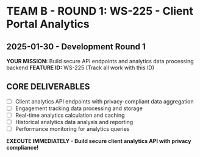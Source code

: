 # TEAM B - ROUND 1: WS-225 - Client Portal Analytics
## 2025-01-30 - Development Round 1

**YOUR MISSION:** Build secure API endpoints and analytics data processing backend
**FEATURE ID:** WS-225 (Track all work with this ID)

## CORE DELIVERABLES
- [ ] Client analytics API endpoints with privacy-compliant data aggregation
- [ ] Engagement tracking data processing and storage
- [ ] Real-time analytics calculation and caching
- [ ] Historical analytics data analysis and reporting
- [ ] Performance monitoring for analytics queries

**EXECUTE IMMEDIATELY - Build secure client analytics API with privacy compliance!**